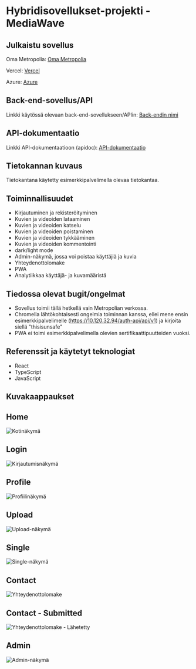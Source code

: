 # Hybridisovellukset-projekti - MediaWave

## Julkaistu sovellus

Oma Metropolia: [Oma Metropolia](https://users.metropolia.fi/~henriole/hybridisovellukset/Project-new/)

Vercel: [Vercel](https://hybrid-project-mediawave.vercel.app/)

Azure: [Azure](http://20.123.94.38/)

## Back-end-sovellus/API

Linkki käytössä olevaan back-end-sovellukseen/APIin: [Back-endin nimi](https://www.example.com/api)

## API-dokumentaatio

Linkki API-dokumentaatioon (apidoc): [API-dokumentaatio](https://www.example.com/api-docs)

## Tietokannan kuvaus

Tietokantana käytetty esimerkkipalvelimella olevaa tietokantaa.

## Toiminnallisuudet

- Kirjautuminen ja rekisteröityminen
- Kuvien ja videoiden lataaminen
- Kuvien ja videoiden katselu
- Kuvien ja videoiden poistaminen
- Kuvien ja videoiden tykkääminen
- Kuvien ja videoiden kommentointi
- dark/light mode
- Admin-näkymä, jossa voi poistaa käyttäjiä ja kuvia
- Yhteydenottolomake
- PWA
- Analytiikkaa käyttäjä- ja kuvamääristä

## Tiedossa olevat bugit/ongelmat

- Sovellus toimii tällä hetkellä vain Metropolian verkossa.
- Chromella lähtökohtaisesti ongelmia toiminnan kanssa, ellei mene ensin esimerkkipalvelimelle (https://10.120.32.94/auth-api/api/v1) ja kirjoita siellä "thisisunsafe"
- PWA ei toimi esimerkkipalvelimella olevien sertifikaattipuutteiden vuoksi.

## Referenssit ja käytetyt teknologiat

- React
- TypeScript
- JavaScript

## Kuvakaappaukset

## Home

![Kotinäkymä](screenshots/Home.png)

## Login

![Kirjautumisnäkymä](screenshots/Login.png)

## Profile

![Profiilinäkymä](screenshots/Profile.png)

## Upload

![Upload-näkymä](screenshots/Upload.png)

## Single

![Single-näkymä](screenshots/Single.png)

## Contact

![Yhteydenottolomake](screenshots/Contact.png)

## Contact - Submitted

![Yhteydenottolomake - Lähetetty](screenshots/Submitted.png)

## Admin

![Admin-näkymä](screenshots/Admin.png)
